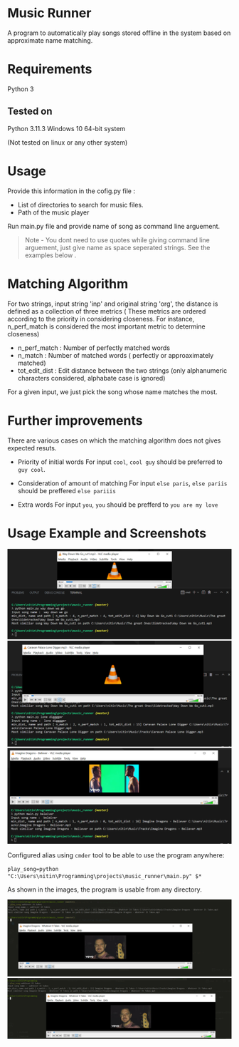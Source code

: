 # Music Runner

A program to automatically play songs stored offline in the system based on approximate name matching.

# Requirements
Python 3

## Tested on 
Python 3.11.3
Windows 10 64-bit system

(Not tested on linux or any other system)

# Usage

Provide this information in the cofig.py file : 
- List of directories to search for music files.
- Path of the music player

Run main.py file and provide name of song as command line arguement.
> Note - You dont need to use quotes while giving command line arguement, just give name as space seperated strings.
See the examples below .

# Matching Algorithm

For two strings, input string 'inp' and original string 'org', the distance is defined as a collection of three metrics
( These metrics are ordered according to the priority in considering closeness. For instance, n_perf_match is considered the most important
metric to determine closeness)
- n_perf_match : Number of perfectly matched words
- n_match : Number of matched words ( perfectly or approaximately matched)
- tot_edit_dist : Edit distance between the two strings (only alphanumeric characters considered, alphabate case is ignored)

For a given input, we just pick the song whose name matches the most.

# Further improvements

There are various cases on which the matching algorithm does not gives expected resuts.

- Priority of initial words
For input `cool`, `cool guy` should be preferred to `guy cool`.

- Consideration of amount of matching
For input `else paris`, `else pariis` should be preffered `else pariiis` 

- Extra words
For input `you`, `you` should be prefferd to `you are my love`

# Usage Example and Screenshots

![](./screenshots/screenshot1.png)
![](./screenshots/screenshot2.png)
![](./screenshots/screenshot3.png)

Configured alias using `cmder` tool to be able to use the program anywhere:
```
play_song=python "C:\Users\nitin\Programming\projects\music_runner\main.py" $*
```

As shown in the images, the program is usable from any directory.

![](./screenshots/screenshot4.png)
![](./screenshots/screenshot5.png)
